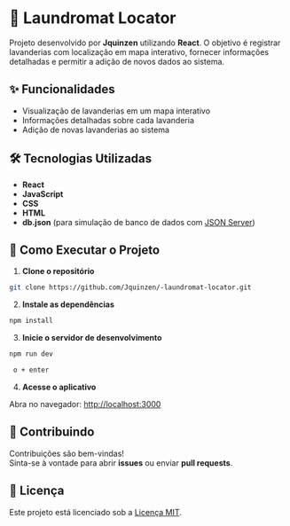 # 🧼 Laundromat Locator

Projeto desenvolvido por **Jquinzen** utilizando **React**. O objetivo é registrar lavanderias com localização em mapa interativo, fornecer informações detalhadas e permitir a adição de novos dados ao sistema.

## ✨ Funcionalidades

- Visualização de lavanderias em um mapa interativo  
- Informações detalhadas sobre cada lavanderia  
- Adição de novas lavanderias ao sistema

## 🛠️ Tecnologias Utilizadas

- **React**
- **JavaScript**
- **CSS**
- **HTML**
- **db.json** (para simulação de banco de dados com [JSON Server](https://github.com/typicode/json-server))

## 🚀 Como Executar o Projeto

1. **Clone o repositório**

```bash
git clone https://github.com/Jquinzen/-laundromat-locator.git
```

2. **Instale as dependências**

```bash
npm install
```

3. **Inicie o servidor de desenvolvimento**

```bash
npm run dev

 o + enter
```

4. **Acesse o aplicativo**

Abra no navegador: [http://localhost:3000](http://localhost:3000)

## 🤝 Contribuindo

Contribuições são bem-vindas!  
Sinta-se à vontade para abrir **issues** ou enviar **pull requests**.

## 📄 Licença

Este projeto está licenciado sob a [Licença MIT](LICENSE).

